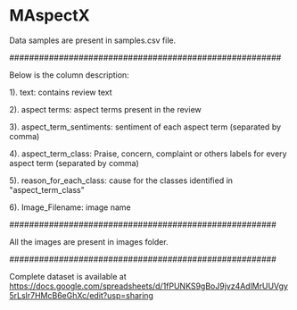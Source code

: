 # MAspectX

Data samples are present in samples.csv file.

#######################################################

Below is the column description:

1). text: contains review text

2). aspect terms:  aspect terms present in the review

3). aspect_term_sentiments: sentiment of each aspect term (separated by comma)

4). aspect_term_class: Praise, concern, complaint or others labels for every aspect term (separated by comma)

5). reason_for_each_class: cause for the classes identified in "aspect_term_class"

6). Image_Filename: image name

######################################################

All the images are present in images folder.

######################################################

Complete dataset is available at https://docs.google.com/spreadsheets/d/1fPUNKS9gBoJ9jvz4AdlMrUUVgy5rLslr7HMcB6eGhXc/edit?usp=sharing
